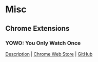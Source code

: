 # Misc

## Chrome Extensions
### YOWO: You Only Watch Once
[Description](/misc/yowo) | [Chrome Web Store](https://chromewebstore.google.com/detail/you-only-watch-once-yowo/licbbogphmmjlffefkigjenihlogehgc) | [GitHub](https://github.com/YangSeungWon/you-only-watch-once)
